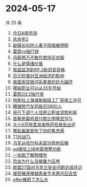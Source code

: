 # 2024-05-17

共 25 条

<!-- BEGIN ZHIHUSEARCH -->
<!-- 最后更新时间 Fri May 17 2024 19:10:27 GMT+0800 (China Standard Time) -->
1. [今日A股市场](https://www.zhihu.com/search?q=今日A股市场)
1. [庆余年2](https://www.zhihu.com/search?q=庆余年2)
1. [副镇长叫他人妻子陪唱被停职](https://www.zhihu.com/search?q=副镇长叫他人妻子陪唱被停职)
1. [雷霆vs独行侠](https://www.zhihu.com/search?q=雷霆vs独行侠)
1. [月薪两万不敢在商场买衣服](https://www.zhihu.com/search?q=月薪两万不敢在商场买衣服)
1. [什么是情绪价值](https://www.zhihu.com/search?q=什么是情绪价值)
1. [我国监测到KP.2新冠变异株](https://www.zhihu.com/search?q=我国监测到KP.2新冠变异株)
1. [日元贬值对亚洲经济的影响](https://www.zhihu.com/search?q=日元贬值对亚洲经济的影响)
1. [我国发现银河系晕里的巨大磁环](https://www.zhihu.com/search?q=我国发现银河系晕里的巨大磁环)
1. [哪些职业可以从35岁开始](https://www.zhihu.com/search?q=哪些职业可以从35岁开始)
1. [雷霆2比2独行侠](https://www.zhihu.com/search?q=雷霆2比2独行侠)
1. [特斯拉上海储能超级工厂获施工许可](https://www.zhihu.com/search?q=特斯拉上海储能超级工厂获施工许可)
1. [曝理想汽车将裁员5600人](https://www.zhihu.com/search?q=曝理想汽车将裁员5600人)
1. [央行下调个人住房公积金贷款利率](https://www.zhihu.com/search?q=央行下调个人住房公积金贷款利率)
1. [首套房最低首付款比例降至15%](https://www.zhihu.com/search?q=首套房最低首付款比例降至15%)
1. [大小S范晓萱具俊晔药检报告出炉](https://www.zhihu.com/search?q=大小S范晓萱具俊晔药检报告出炉)
1. [哪些画面安抚了你的焦虑感](https://www.zhihu.com/search?q=哪些画面安抚了你的焦虑感)
1. [T1对战TL](https://www.zhihu.com/search?q=T1对战TL)
1. [乌军从哈尔科夫部分阵地后撤](https://www.zhihu.com/search?q=乌军从哈尔科夫部分阵地后撤)
1. [qq微信上线地震预警功能](https://www.zhihu.com/search?q=qq微信上线地震预警功能)
1. [一张图了解物理学](https://www.zhihu.com/search?q=一张图了解物理学)
1. [恐龙为什么没被重力压垮](https://www.zhihu.com/search?q=恐龙为什么没被重力压垮)
1. [欧盟27国对乌克兰安全问题达成共识](https://www.zhihu.com/search?q=欧盟27国对乌克兰安全问题达成共识)
1. [接受猪肾移植患者手术两月后去世](https://www.zhihu.com/search?q=接受猪肾移植患者手术两月后去世)
1. [offer被鸽了怎么办](https://www.zhihu.com/search?q=offer被鸽了怎么办)
<!-- END ZHIHUSEARCH -->
